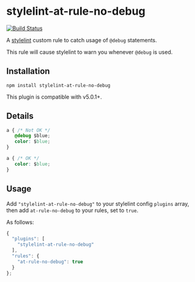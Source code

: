 # stylelint-at-rule-no-debug

[![Build Status](https://travis-ci.org/timothyneiljohnson/stylelint-at-rule-no-debug.svg)](https://travis-ci.org/timothyneiljohnson/stylelint-at-rule-no-debug)

A [stylelint](https://github.com/stylelint/stylelint) custom rule to catch usage of `@debug` statements.

This rule will cause stylelint to warn you whenever `@debug` is used.

## Installation

```
npm install stylelint-at-rule-no-debug
```

This plugin is compatible with v5.0.1+.

## Details

```css
a { /* Not OK */
   @debug $blue;
   color: $blue;
}

a { /* OK */
   color: $blue;
}
```

## Usage

Add `"stylelint-at-rule-no-debug"` to your stylelint config `plugins` array, then add `at-rule-no-debug` to your rules, set to `true`.

As follows:

```js
{
  "plugins": [
    "stylelint-at-rule-no-debug"
  ],
  "rules": {
    "at-rule-no-debug": true
  }
};
```

